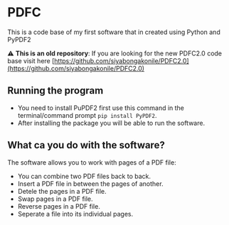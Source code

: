 # PDFC
This is a code base of my first software that in created using Python and PyPDF2

 :warning: **This is an old repository**: If you are looking for the new PDFC2.0 code base visit here [https://github.com/siyabongakonile/PDFC2.0](https://github.com/siyabongakonile/PDFC2.0)

## Running the program
- You need to install PuPDF2 first use this command in the terminal/command prompt `pip install PyPDF2`.
- After installing the package you will be able to run the software.

## What ca you do with the software?
The software allows you to work with pages of a PDF file:
- You can combine two PDF files back to back.
- Insert a PDF file in between the pages of another.
- Detele the pages in a PDF file.
- Swap pages in a PDF file.
- Reverse pages in a PDF file.
- Seperate a file into its individual pages.
<!--
You can go to the PDFC website here: [https://siyabongak.github.io/pdfc-website/](https://siyabongak.github.io/pdfc-website/) -->
